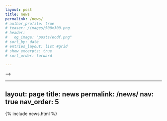 ```yaml
---
layout: post
title: news
permalink: /news/
# author_profile: true
# teaser: /images/500x300.png
# header:
#   og_image: "posts/ecdf.png"
# sort_by: date
# entries_layout: list #grid
# show_excerpts: true
# sort_order: forward

---
```

<!-- 
<nbsp>

<!-- {% include base_path %} -->

<!-- {% assign ordered_pages = site.posts | sort:"order_number" %}

{% for post in ordered_pages %}
  {% include archive-single.html type="list" %}
{% endfor %} --> -->

---
layout: page
title: news
permalink: /news/
nav: true
nav_order: 5
---

{% include news.html %}
